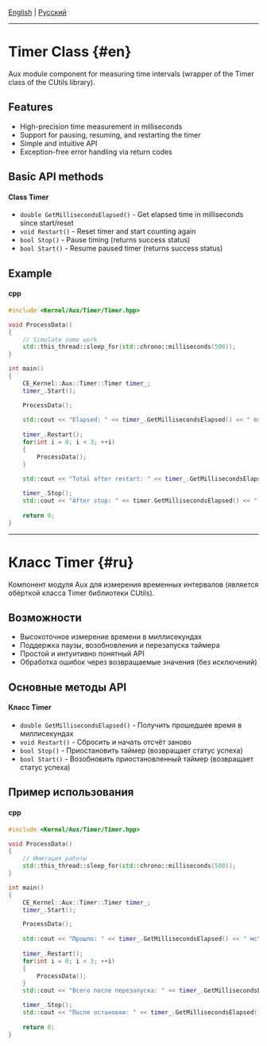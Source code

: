 [English](#en) | [Русский](#ru)

---
# Timer Class {#en}

Aux module component for measuring time intervals (wrapper of the Timer class of the CUtils library).

## Features 
- High-precision time measurement in milliseconds 
- Support for pausing, resuming, and restarting the timer 
- Simple and intuitive API 
- Exception-free error handling via return codes 

## Basic API methods
#### Class Timer
- ```double GetMillisecondsElapsed()``` - Get elapsed time in milliseconds since start/reset 
- ```void Restart()``` - Reset timer and start counting again 
- ```bool Stop()``` - Pause timing (returns success status) 
- ```bool Start()``` - Resume paused timer (returns success status) 

## Example
#### cpp
```cpp
#include <Kernel/Aux/Timer/Timer.hpp>

void ProcessData() 
{
    // Simulate some work
    std::this_thread::sleep_for(std::chrono::milliseconds(500));
}

int main() 
{
    CE_Kernel::Aux::Timer::Timer timer_;
    timer_.Start();

    ProcessData();
    
    std::cout << "Elapsed: " << timer_.GetMillisecondsElapsed() << " ms\n";
    
    timer_.Restart();
    for(int i = 0; i < 3; ++i) 
    {
        ProcessData();
    }
    
    std::cout << "Total after restart: " << timer_.GetMillisecondsElapsed() << " ms\n";

    timer_.Stop();
    std::cout << "After stop: " << timer.GetMillisecondsElapsed() << " ms\n";
    
    return 0;
}
```

---
# Класс Timer {#ru}
Компонент модуля Aux для измерения временных интервалов (является обёрткой класса Timer библиотеки CUtils).

## Возможности
- Высокоточное измерение времени в миллисекундах
- Поддержка паузы, возобновления и перезапуска таймера
- Простой и интуитивно понятный API
- Обработка ошибок через возвращаемые значения (без исключений)

## Основные методы API
#### Класс Timer
- ```double GetMillisecondsElapsed()``` - Получить прошедшее время в миллисекундах
- ```void Restart()``` - Сбросить и начать отсчёт заново
- ```bool Stop()``` - Приостановить таймер (возвращает статус успеха)
- ```bool Start()``` - Возобновить приостановленный таймер (возвращает статус успеха)

## Пример использования
#### cpp
```cpp
#include <Kernel/Aux/Timer/Timer.hpp>

void ProcessData() 
{
    // Имитация работы
    std::this_thread::sleep_for(std::chrono::milliseconds(500));
}

int main() 
{
    CE_Kernel::Aux::Timer::Timer timer_;
    timer_.Start();

    ProcessData();
    
    std::cout << "Прошло: " << timer_.GetMillisecondsElapsed() << " мс\n";
    
    timer_.Restart();
    for(int i = 0; i < 3; ++i) 
    {
        ProcessData();
    }
    std::cout << "Всего после перезапуска: " << timer_.GetMillisecondsElapsed() << " мс\n";

    timer_.Stop();
    std::cout << "После остановки: " << timer_.GetMillisecondsElapsed() << " мс\n";
    
    return 0;
}
```
